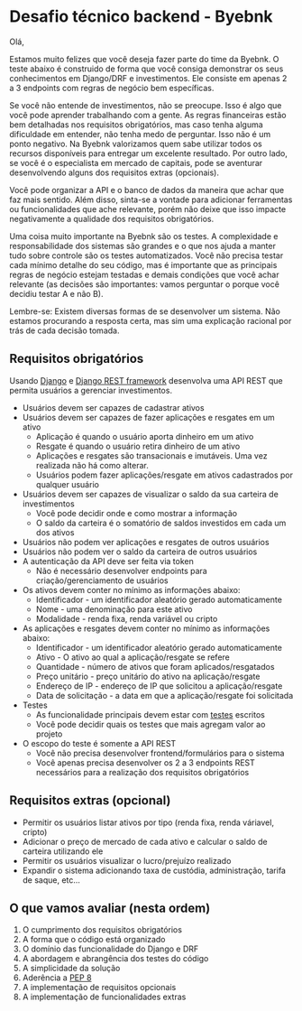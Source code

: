 # Desafio técnico backend - Byebnk

Olá,

Estamos muito felizes que você deseja fazer parte do time da Byebnk. O teste abaixo é construido de
forma que você consiga demonstrar os seus conhecimentos em Django/DRF e investimentos. Ele consiste
em apenas 2 a 3 endpoints com regras de negócio bem específicas.

Se você não entende de investimentos, não se preocupe. Isso é algo que você pode aprender trabalhando
com a gente. As regras financeiras estão bem detalhadas nos requisitos obrigatórios, mas caso tenha
alguma dificuldade em entender, não tenha medo de perguntar. Isso não é um ponto negativo. Na Byebnk
valorizamos quem sabe utilizar todos os recursos disponíveis para entregar um excelente resultado.
Por outro lado, se você é o especialista em mercado de capitais, pode se aventurar desenvolvendo
alguns dos requisitos extras (opcionais).

Você pode organizar a API e o banco de dados da maneira que achar que faz mais sentido. Além disso,
sinta-se a vontade para adicionar ferramentas ou funcionalidades que ache relevante, porém não deixe
que isso impacte negativamente a qualidade dos requisitos obrigatórios.

Uma coisa muito importante na Byebnk são os testes. A complexidade e responsabilidade dos sistemas
são grandes e o que nos ajuda a manter tudo sobre controle são os testes automatizados. Você não
precisa testar cada mínimo detalhe do seu código, mas é importante que as principais regras de
negócio estejam testadas e demais condições que você achar relevante (as decisões são importantes:
vamos perguntar o porque você decidiu testar A e não B).

Lembre-se: Existem diversas formas de se desenvolver um sistema. Não estamos procurando a resposta
certa, mas sim uma explicação racional por trás de cada decisão tomada.

## Requisitos obrigatórios
Usando [Django](https://www.djangoproject.com/) e [Django REST framework](https://www.django-rest-framework.org/)
desenvolva uma API REST que permita usuários a gerenciar investimentos.

* Usuários devem ser capazes de cadastrar ativos
* Usuários devem ser capazes de fazer aplicações e resgates em um ativo
    * Aplicação é quando o usuário aporta dinheiro em um ativo
    * Resgate é quando o usuário retira dinheiro de um ativo
    * Aplicações e resgates são transacionais e imutáveis. Uma vez realizada não há como alterar.
    * Usuários podem fazer aplicações/resgate em ativos cadastrados por qualquer usuário
* Usuários devem ser capazes de visualizar o saldo da sua carteira de investimentos
    * Você pode decidir onde e como mostrar a informação
    * O saldo da carteira é o somatório de saldos investidos em cada um dos ativos
* Usuários não podem ver aplicações e resgates de outros usuários
* Usuários não podem ver o saldo da carteira de outros usuários
* A autenticação da API deve ser feita via token
    * Não é necessário desenvolver endpoints para criação/gerenciamento de usuários
* Os ativos devem conter no mínimo as informações abaixo:
    * Identificador - um identificador aleatório gerado automaticamente
    * Nome - uma denominação para este ativo
    * Modalidade - renda fixa, renda variável ou cripto
* As aplicações e resgates devem conter no mínimo as informações abaixo:
    * Identificador - um identificador aleatório gerado automaticamente
    * Ativo - O ativo ao qual a aplicação/resgate se refere
    * Quantidade - número de ativos que foram aplicados/resgatados
    * Preço unitário - preço unitário do ativo na aplicação/resgate
    * Endereço de IP - endereço de IP que solicitou a aplicação/resgate
    * Data de solicitação - a data em que a aplicação/resgate foi solicitada
* Testes
    * As funcionalidade principais devem estar com [testes](https://docs.djangoproject.com/en/3.1/topics/testing/) escritos
    * Você pode decidir quais os testes que mais agregam valor ao projeto
* O escopo do teste é somente a API REST
    * Você não precisa desenvolver frontend/formulários para o sistema
    * Você apenas precisa desenvolver os 2 a 3 endpoints REST necessários para a realização dos requisitos obrigatórios

## Requisitos extras (opcional)
* Permitir os usuários listar ativos por tipo (renda fixa, renda váriavel, cripto)
* Adicionar o preço de mercado de cada ativo e calcular o saldo de carteira utilizando ele
* Permitir os usuários visualizar o lucro/prejuízo realizado
* Expandir o sistema adicionando taxa de custódia, administração, tarifa de saque, etc...

## O que vamos avaliar (nesta ordem)
1. O cumprimento dos requisitos obrigatórios
2. A forma que o código está organizado
3. O domínio das funcionalidade do Django e DRF
4. A abordagem e abrangência dos testes do código
5. A simplicidade da solução
6. Aderência a [PEP 8](https://duckduckgo.com/?q=pep8)
7. A implementação de requisitos opcionais
8. A implementação de funcionalidades extras

